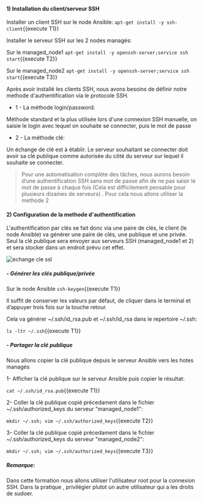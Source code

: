 
#### 1) Installation du client/serveur SSH

Installer un client SSH sur le node Ansible:
`apt-get install -y ssh-client`{{execute T1}}

Installer le serveur SSH sur les 2 nodes managés:

Sur le managed_node1 `apt-get install -y openssh-server;service ssh start`{{execute T2}}

Sur le managed_node2 `apt-get install -y openssh-server;service ssh start`{{execute T3}}


Après avoir installé les clients SSH, nous avons besoins de définir notre methode d'authentification via le protocole SSH.

- 1 - La méthode login/password:

Méthode standard et la plus utilisée lors d'une connexion SSH manuelle, on saisie le login avec lequel on souhaite se connecter, puis le mot de passe

- 2 - La méthode clé:

Un échange de clé est à établir. Le serveur souhaitant se connecter doit avoir sa clé publique comme autorisée du côté du serveur sur lequel il souhaite se connecter.

> Pour une automatisation complète des tâches, nous aurons besoin d’une authentification SSH sans mot de passe afin de ne pas saisir le mot de passe à chaque fois (Cela est difficilement pensable pour plusieurs dizaines de serveurs) . Pour cela nous allons utiliser la methode 2


#### 2) Configuration de la methode d'authentification

L'authentification par clés se fait donc via une paire de clés, le client (le node Ansible) va générer une paire de clés, une publique et une privée. Seul la clé publique sera envoyer aux serveurs SSH (managed_node1 et 2) et sera stocker dans un endroit prévu cet effet.

![echange cle ssl](/samiasamia/scenarios/ansible_training/assets/crypto-images-schemaclepublique.gif)


##### - Générer les clés publique/privée

Sur le node Ansible `ssh-keygen`{{execute T1}}

Il suffit de conserver les valeurs par défaut, de cliquer dans le terminal et d’appuyer trois fois sur la touche retour.

Cela va générer  ~/.ssh/id_rsa.pub et ~/.ssh/id_rsa dans le repertoire ~/.ssh:
 
`ls -ltr ~/.ssh`{{execute T1}}

##### - Partager la clé  publique

Nous allons copier la clé publique depuis le serveur Ansible vers les hotes managés 

1- Afficher la clé publique sur le serveur Ansible puis copier le résultat:

`cat ~/.ssh/id_rsa.pub`{{execute T1}}

2- Coller la clé publique copié précedament dans le fichier ~/.ssh/authorized_keys du serveur "managed_node1":

`mkdir ~/.ssh; vim ~/.ssh/authorized_keys`{{execute T2}}

3- Coller la clé publique copié précedament dans le fichier ~/.ssh/authorized_keys du serveur "managed_node2":

`mkdir ~/.ssh; vim ~/.ssh/authorized_keys`{{execute T3}}


##### *Remarque:*

Dans cette formation nous allons utiliser l'utilisateur root pour la connexion SSH. Dans la pratique , privilégier plutot un autre utilisateur qui a les droits de sudoer.
